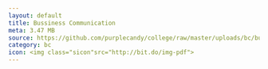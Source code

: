 ```yaml
---
layout: default
title: Bussiness Communication
meta: 3.47 MB
source: https://github.com/purplecandy/college/raw/master/uploads/bc/bussiness-communication.pdf
category: bc
icon: <img class="sicon"src="http://bit.do/img-pdf">
---
```



